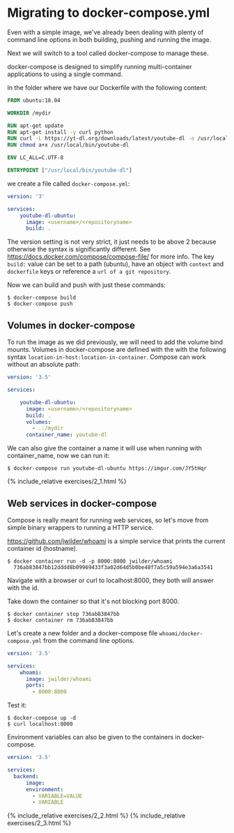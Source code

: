 
# Migrating to docker-compose.yml #

Even with a simple image, we've already been dealing with plenty of command line options in both building, pushing and running the image.
 
Next we will switch to a tool called docker-compose to manage these. 

docker-compose is designed to simplify running multi-container applications to using a single command.

In the folder where we have our Dockerfile with the following content:

```dockerfile
FROM ubuntu:18.04

WORKDIR /mydir

RUN apt-get update
RUN apt-get install -y curl python
RUN curl -L https://yt-dl.org/downloads/latest/youtube-dl -o /usr/local/bin/youtube-dl
RUN chmod a+x /usr/local/bin/youtube-dl

ENV LC_ALL=C.UTF-8

ENTRYPOINT ["/usr/local/bin/youtube-dl"]
```

we create a file called `docker-compose.yml`:

```yaml
version: '3' 

services: 
    youtube-dl-ubuntu:  
      image: <username>/<repositoryname>
      build: . 
``` 

The version setting is not very strict, it just needs to be above 2 because otherwise the syntax is significantly different. See <https://docs.docker.com/compose/compose-file/> for more info. The key `build:` value can be set to a path (ubuntu), have an object with `context` and `dockerfile` keys or reference a `url of a git repository`.

Now we can build and push with just these commands: 

```console
$ docker-compose build
$ docker-compose push
```

## Volumes in docker-compose ##

To run the image as we did previously, we will need to add the volume bind mounts. Volumes in docker-compose are defined with the with the following syntax `location-in-host:location-in-container`. Compose can work without an absolute path:

```yaml
version: '3.5' 

services: 

    youtube-dl-ubuntu: 
      image: <username>/<repositoryname> 
      build: . 
      volumes: 
        - .:/mydir
      container_name: youtube-dl
``` 

We can also give the container a name it will use when running with container_name, now we can run it: 

    $ docker-compose run youtube-dl-ubuntu https://imgur.com/JY5tHqr

{% include_relative exercises/2_1.html %}

## Web services in docker-compose ##

Compose is really meant for running web services, so let's move from simple binary wrappers to running a HTTP service. 

<https://github.com/jwilder/whoami> is a simple service that prints the current container id (hostname). 

```console
$ docker container run -d -p 8000:8000 jwilder/whoami 
  736ab83847bb12dddd8b09969433f3a02d64d5b0be48f7a5c59a594e3a6a3541 
```

Navigate with a browser or curl to localhost:8000, they both will answer with the id. 

Take down the container so that it's not blocking port 8000.

```console
$ docker container stop 736ab83847bb
$ docker container rm 736ab83847bb  
```

Let's create a new folder and a docker-compose file `whoami/docker-compose.yml` from the command line options.

```yaml
version: '3.5'  

services: 
    whoami: 
      image: jwilder/whoami 
      ports: 
        - 8000:8000 
``` 

Test it: 

```console
$ docker-compose up -d 
$ curl localhost:8000 
```

Environment variables can also be given to the containers in docker-compose.

```yaml
version: '3.5'

services:
  backend:
      image:  
      environment:
        - VARIABLE=VALUE
        - VARIABLE 
```

{% include_relative exercises/2_2.html %}
{% include_relative exercises/2_3.html %}
